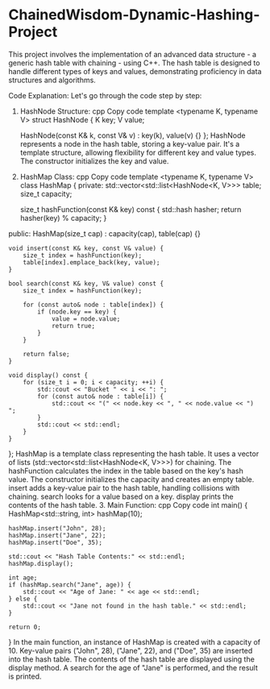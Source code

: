 # ChainedWisdom-Dynamic-Hashing-Project

This project involves the implementation of an advanced data structure - a generic hash table with chaining - using C++. The hash table is designed to handle different types of keys and values, demonstrating proficiency in data structures and algorithms.

Code Explanation:
Let's go through the code step by step:

1. HashNode Structure:
cpp
Copy code
template <typename K, typename V>
struct HashNode {
    K key;
    V value;

    HashNode(const K& k, const V& v) : key(k), value(v) {}
};
HashNode represents a node in the hash table, storing a key-value pair.
It's a template structure, allowing flexibility for different key and value types.
The constructor initializes the key and value.
2. HashMap Class:
cpp
Copy code
template <typename K, typename V>
class HashMap {
private:
    std::vector<std::list<HashNode<K, V>>> table;
    size_t capacity;

    size_t hashFunction(const K& key) const {
        std::hash<K> hasher;
        return hasher(key) % capacity;
    }

public:
    HashMap(size_t cap) : capacity(cap), table(cap) {}

    void insert(const K& key, const V& value) {
        size_t index = hashFunction(key);
        table[index].emplace_back(key, value);
    }

    bool search(const K& key, V& value) const {
        size_t index = hashFunction(key);

        for (const auto& node : table[index]) {
            if (node.key == key) {
                value = node.value;
                return true;
            }
        }

        return false;
    }

    void display() const {
        for (size_t i = 0; i < capacity; ++i) {
            std::cout << "Bucket " << i << ": ";
            for (const auto& node : table[i]) {
                std::cout << "(" << node.key << ", " << node.value << ") ";
            }
            std::cout << std::endl;
        }
    }
};
HashMap is a template class representing the hash table.
It uses a vector of lists (std::vector<std::list<HashNode<K, V>>>) for chaining.
The hashFunction calculates the index in the table based on the key's hash value.
The constructor initializes the capacity and creates an empty table.
insert adds a key-value pair to the hash table, handling collisions with chaining.
search looks for a value based on a key.
display prints the contents of the hash table.
3. Main Function:
cpp
Copy code
int main() {
    HashMap<std::string, int> hashMap(10);

    hashMap.insert("John", 28);
    hashMap.insert("Jane", 22);
    hashMap.insert("Doe", 35);

    std::cout << "Hash Table Contents:" << std::endl;
    hashMap.display();

    int age;
    if (hashMap.search("Jane", age)) {
        std::cout << "Age of Jane: " << age << std::endl;
    } else {
        std::cout << "Jane not found in the hash table." << std::endl;
    }

    return 0;
}
In the main function, an instance of HashMap is created with a capacity of 10.
Key-value pairs ("John", 28), ("Jane", 22), and ("Doe", 35) are inserted into the hash table.
The contents of the hash table are displayed using the display method.
A search for the age of "Jane" is performed, and the result is printed.

